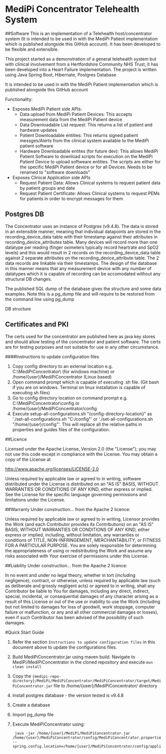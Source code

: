 # MediPi Concentrator Telehealth System


##Software
This is an implementation of a Telehealth host/concentrator system (It is intended to be used in with the MediPi Patient implementation which is published alongside this GitHub account). It has been developed to be flexible and extensible.

This project started as a demonstration of a general telehealth system but with clinical involvement from a Hertfordshire Community NHS Trust, it has been developed into a Heart Failure implementation.
The project is written using Java Spring Boot, Hibernate, Postgres Database

It is intended to be used in with the MediPi Patient implementation which is published alongside this GitHub account

Functionality:

* Exposes MediPi Patient side APIs:
	* Data upload from MediPi Patient Devices: This accepts measurement data from the MediPi Patient device
	* Data Downloadable List request: This returns a list of patient and hardware updates
	* Patient Downloadable entities: This returns signed patient messges/Alerts from the clinical system available to the MediPi patient software
	* Hardware Downloadable entites (for future dev): This allows MediPi Patient Software to download scripts for execution on the MediPi Patient Device to upload softweare entities. The scripts are either for the specific MediPi Patient device or for all Devices. Needs to be renamed to "software downloads"
* Exposes Clinical Application side APIs
	* Request Patient Data: Allows Clinical systems to request patient data by patient groups and date
	* Request Patient Certificate: Allows Clinical systems to request PEMs for patients in order to encrypt messages for them

## Postgres DB
The Concentrator uses an instance of Postgres (v9.4.8). The data is stored in an extensible manner, meaning that individual datapoints are stored in the recording_device_data table with their timestamp against their attributes in recording_device_attributes table. Many devices will record more than one datatype per reading (finger oximeters typically record heartrate and SpO2 levels) and this would result in 2 records on the recording_device_data table against 2 separate attributes on the recording_device_attribute table. The 2 data records are linkable via their timestamps. The design of the database in this manner means that any measurement device with any number of datatypes which it is capable of recording can be accomodated without any structural DB changes.

The published SQL dump of the database gives the structure and some data examples. Note this is a pg_dump file and will require to be restored from the command line using pg_dump

DB structure

## Certificates and PKI
The certs used for the concentrator are published here as java key stores and should allow testing of the concentrator and patient software. The certs are for testing purposes and not suitable for use in any other circumstance.

####Instructions to update configuration files
1. Copy config directory to an external location e.g. C:\MediPiConcentrator\ (for windows machine) or /home/{user}/MediPiConcentrator (Linux based)
2. Open command prompt which is capable of executing .sh file. (Git bash if you are on windows. Terminal on linux installation is capable of executing sh files)
3. Go to config directory location on command prompt e.g. C:\MediPiConcentrator\config or /home/{user}/MediPiConcentrator/config
4. Execute setup-all-configurations.sh "{config-directory-location}" as './set-all-configurations.sh "C:/config"' or './set-all-configurations.sh "/home/{user}/config"'. This will replace all the relative paths in properties and guides files of the configuration.

##Licence

 Licensed under the Apache License, Version 2.0 (the "License");
 you may not use this code except in compliance with the License.
 You may obtain a copy of the License at

 http://www.apache.org/licenses/LICENSE-2.0

 Unless required by applicable law or agreed to in writing, software
 distributed under the License is distributed on an "AS IS" BASIS,
 WITHOUT WARRANTIES OR CONDITIONS OF ANY KIND, either express or implied.
 See the License for the specific language governing permissions and
 limitations under the License.

##Warranty 
Under construction... from the Apache 2 licence:

Unless required by applicable law or agreed to in writing, Licensor provides the Work (and each Contributor provides its Contributions) on an "AS IS" BASIS, WITHOUT WARRANTIES OR CONDITIONS OF ANY KIND, either express or implied, including, without limitation, any warranties or conditions of TITLE, NON-INFRINGEMENT, MERCHANTABILITY, or FITNESS FOR A PARTICULAR PURPOSE. You are solely responsible for determining the appropriateness of using or redistributing the Work and assume any risks associated with Your exercise of permissions under this License.

##Liability
Under construction... from the Apache 2 licence:

In no event and under no legal theory, whether in tort (including negligence), contract, or otherwise, unless required by applicable law (such as deliberate and grossly negligent acts) or agreed to in writing, shall any Contributor be liable to You for damages, including any direct, indirect, special, incidental, or consequential damages of any character arising as a result of this License or out of the use or inability to use the Work (including but not limited to damages for loss of goodwill, work stoppage, computer failure or malfunction, or any and all other commercial damages or losses), even if such Contributor has been advised of the possibility of such damages.

#Quick Start Guide

1. Refer the section `Instructions to update configuration files` in this document above to update the configurations files.

2. Build MediPiConcentrator.jar using maven build. Navigate to MediPi/MediPiConcentrator in the cloned repository and execute `mvn clean install`

3. Copy the `{medipi-repo-directory}/MediPi/MediPiConcentrator/MediPiConcentrator/target/MediPiConcentrator.jar` file to /home/{user}/MediPiConcentrator/ directory

4. Install postgres database - the version tested is v9.4.8

5. Create a database 

6. Import pg_dump file

7. Execute MediPiConcentrator using:
        
        java -jar /home/{user}/MediPi/MediPiConcentrator.jar /home/{user}/MediPiConcentrator/config/MediPiConcentrator.properties --spring.config.location=/home/{user}/MediPiConcentrator/config/application.properties
